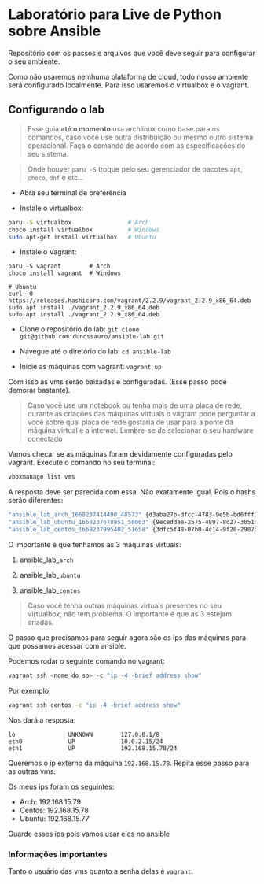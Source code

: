 # Laboratório para Live de Python sobre Ansible

Repositório com os passos e arquivos que você deve seguir para configurar o seu ambiente.

Como não usaremos nemhuma plataforma de cloud, todo nosso ambiente será configurado localmente. Para isso usaremos o virtualbox e o vagrant.

## Configurando o lab
> Esse guia **até o momento** usa archlinux como base para os comandos, caso você use outra distribuição ou mesmo outro sistema operacional. Faça o comando de acordo com as especificações do seu sistema.

> Onde houver `paru -S` troque pelo seu gerenciador de pacotes `apt`, `choco`, `dnf` e etc...

- Abra seu terminal de preferência

- Instale o virtualbox:

```bash 
paru -S virtualbox                # Arch
choco install virtualbox          # Windows
sudo apt-get install virtualbox   # Ubuntu
```

- Instale o Vagrant:
```
paru -S vagrant        # Arch
choco install vagrant  # Windows

# Ubuntu
curl -O https://releases.hashicorp.com/vagrant/2.2.9/vagrant_2.2.9_x86_64.deb
sudo apt install ./vagrant_2.2.9_x86_64.deb
sudo apt install ./vagrant_2.2.9_x86_64.deb
```

- Clone o repositório do lab: `git clone git@github.com:dunossauro/ansible-lab.git`

- Navegue até o diretório do lab: `cd ansible-lab`

- Inicie as máquinas com vagrant: `vagrant up`

Com isso as vms serão baixadas e configuradas. (Esse passo pode demorar bastante).

> Caso você use um notebook ou tenha mais de uma placa de rede, durante as criações das máquinas virtuais o vagrant pode perguntar a você sobre qual placa de rede gostaria de usar para a ponte da máquina virtual e a internet. Lembre-se de selecionar o seu hardware conectado

Vamos checar se as máquinas foram devidamente configuradas pelo vagrant. Execute o comando no seu terminal:

```bash
vboxmanage list vms
```

A resposta deve ser parecida com essa. Não exatamente igual. Pois o hashs serão diferentes:

```bash
"ansible_lab_arch_1668237414490_48573" {d3aba27b-dfcc-4783-9e5b-bd6fff7ee75b}
"ansible_lab_ubuntu_1668237678951_58003" {9eceddae-2575-4897-8c27-3051dba177df}
"ansible_lab_centos_1668237995402_51658" {3dfc5f48-07b0-4c14-9f20-2907d6d4c8a1}
```

O importante é que tenhamos as 3 máquinas virtuais:

1. ansible_lab_`arch`

2. ansible_lab_`ubuntu`

3. ansible_lab_`centos`

> Caso você tenha outras máquinas virtuais presentes no seu virtualbox, não tem problema. O importante é que as 3 estejam criadas.

O passo que precisamos para seguir agora são os ips das máquinas para que possamos acessar com ansible.

Podemos rodar o seguinte comando no vagrant:

```bash
vagrant ssh <nome_do_so> -c "ip -4 -brief address show"
```

Por exemplo:

```bash
vagrant ssh centos -c "ip -4 -brief address show"
```

Nos dará a resposta: 

```
lo               UNKNOWN        127.0.0.1/8 
eth0             UP             10.0.2.15/24 
eth1             UP             192.168.15.78/24 
```

Queremos o ip externo da máquina `192.168.15.78`. Repita esse passo para as outras vms.

Os meus ips foram os seguintes:

- Arch: 192.168.15.79
- Centos: 192.168.15.78
- Ubuntu: 192.168.15.77

Guarde esses ips pois vamos usar eles no ansible

### Informações importantes

Tanto o usuário das vms quanto a senha delas é `vagrant`.
